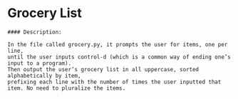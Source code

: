 
# Grocery List

    #### Description:

    In the file called grocery.py, it prompts the user for items, one per line, 
    until the user inputs control-d (which is a common way of ending one’s input to a program). 
    Then output the user’s grocery list in all uppercase, sorted alphabetically by item, 
    prefixing each line with the number of times the user inputted that item. No need to pluralize the items.